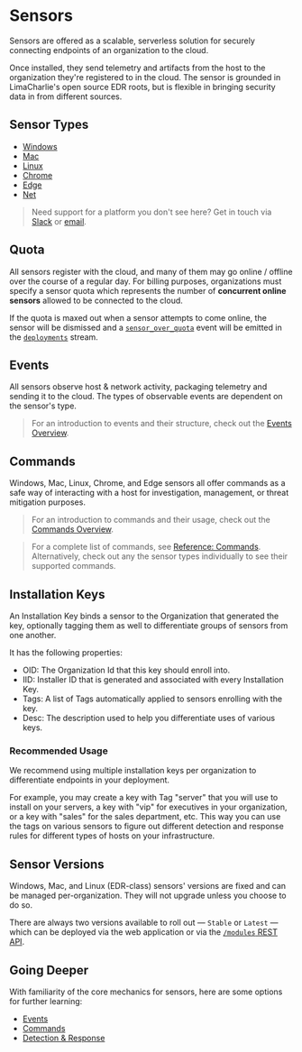 # Sensors

Sensors are offered as a scalable, serverless solution for securely connecting endpoints of an organization to the cloud. 

Once installed, they send telemetry and artifacts from the host to the organization they're registered to in the cloud. The sensor is grounded in LimaCharlie's open source EDR roots, but is flexible in bringing security data in from different sources.

## Sensor Types

* [Windows](sensors/windows.md)
* [Mac](sensors/mac.md)
* [Linux](sensors/linux.md)
* [Chrome](sensors/chrome.md)
* [Edge](sensors/edge.md)
* [Net](sensors/net.md)

> Need support for a platform you don't see here? Get in touch via [Slack](https://slack.limacharlie.io) or [email](mailto:answers@limacharlie.io).

## Quota

All sensors register with the cloud, and many of them may go online / offline over the course of a regular day. For billing purposes, organizations must specify a sensor quota which represents the number of **concurrent online sensors** allowed to be connected to the cloud. 

If the quota is maxed out when a sensor attempts to come online, the sensor will be dismissed and a [`sensor_over_quota`](events.md#sensor_over_quota) event will be emitted in the [`deployments`](events-overview.md#streams) stream.

## Events

All sensors observe host & network activity, packaging telemetry and sending it to the cloud. The types of observable events are dependent on the sensor's type. 

> For an introduction to events and their structure, check out the [Events Overview](events-overview.md).

## Commands

Windows, Mac, Linux, Chrome, and Edge sensors all offer commands as a safe way of interacting with a host for investigation, management, or threat mitigation purposes. 

> For an introduction to commands and their usage, check out the [Commands Overview](sensor-commands-overview.md).

> For a complete list of commands, see [Reference: Commands](sensor_commands.md). Alternatively, check out any the sensor types individually to see their supported commands.

## Installation Keys

An Installation Key binds a sensor to the Organization that generated the key, optionally tagging them as well to differentiate groups of sensors from one another.

It has the following properties:

* OID: The Organization Id that this key should enroll into.
* IID: Installer ID that is generated and associated with every Installation Key.
* Tags: A list of Tags automatically applied to sensors enrolling with the key.
* Desc: The description used to help you differentiate uses of various keys.

### Recommended Usage

We recommend using multiple installation keys per organization to differentiate endpoints in your deployment. 

For example, you may create a key with Tag "server" that you will use to install on your servers, a key with "vip" for executives in your organization, or a key with "sales" for the sales department, etc. This way you can use the tags on various sensors to figure out different detection and response rules for different types of hosts on your infrastructure.

## Sensor Versions

Windows, Mac, and Linux (EDR-class) sensors' versions are fixed and can be managed per-organization. They will not upgrade unless you choose to do so. 

There are always two versions available to roll out &mdash; `Stable` or `Latest` &mdash; which can be deployed via the web application or via the [`/modules` REST API](https://doc.limacharlie.io/docs/api/b3A6MTk2NDI2OA-update-sensors). 

## Going Deeper

With familiarity of the core mechanics for sensors, here are some options for further learning:

* [Events](events.md)
* [Commands](sensor_commands.md)
* [Detection & Response](dr.md)
